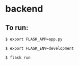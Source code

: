 # backend

## To run:

```sh
$ export FLASK_APP=app.py
```

```sh
$ export FLASK_ENV=development
```

```sh
$ flask run
```